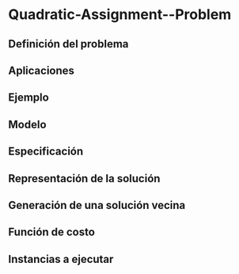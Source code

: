 # Quadratic-Assignment--Problem

## Definición del problema
## Aplicaciones
## Ejemplo
## Modelo
## Especificación
## Representación de la solución
## Generación de una solución vecina
## Función de costo
## Instancias a ejecutar
